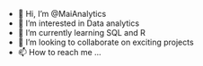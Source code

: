 - 👋 Hi, I’m @MaiAnalytics
- 👀 I’m interested in Data analytics
- 🌱 I’m currently learning SQL and R
- 💞️ I’m looking to collaborate on exciting projects
- 📫 How to reach me ...

<!---
MaiAnalytics/MaiAnalytics is a ✨ special ✨ repository because its `README.md` (this file) appears on your GitHub profile.
You can click the Preview link to take a look at your changes.
--->
